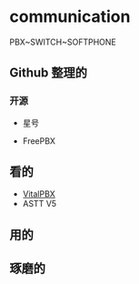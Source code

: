 # communication
PBX~SWITCH~SOFTPHONE
## Github 整理的
### 开源
* 星号
- FreePBX

## 看的
* [ VitalPBX ](https://github.com/xvmvx/communication/tree/main/VitalPBX) 
* ASTT V5
## 用的
## 琢磨的

